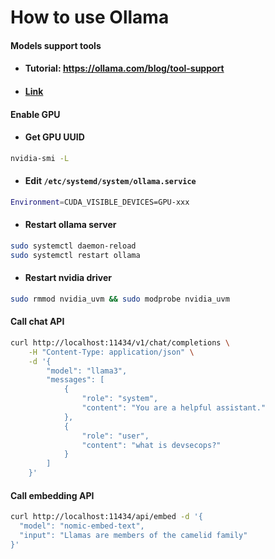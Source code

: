 # How to use Ollama

#### Models support tools
- #### Tutorial: https://ollama.com/blog/tool-support
- #### [Link](https://ollama.com/search?c=tools)

#### Enable GPU
- #### Get GPU UUID
```bash
nvidia-smi -L
```
- #### Edit `/etc/systemd/system/ollama.service`
```bash
Environment=CUDA_VISIBLE_DEVICES=GPU-xxx
```
- #### Restart ollama server
```bash
sudo systemctl daemon-reload
sudo systemctl restart ollama
```
- #### Restart nvidia driver
```bash
sudo rmmod nvidia_uvm && sudo modprobe nvidia_uvm
```

#### Call chat API
```bash
curl http://localhost:11434/v1/chat/completions \
    -H "Content-Type: application/json" \
    -d '{
        "model": "llama3",
        "messages": [
            {
                "role": "system",
                "content": "You are a helpful assistant."
            },
            {
                "role": "user",
                "content": "what is devsecops?"
            }
        ]
    }'
```

#### Call embedding API
```bash
curl http://localhost:11434/api/embed -d '{
  "model": "nomic-embed-text",
  "input": "Llamas are members of the camelid family"
}'
```
